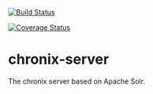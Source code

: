 [![Build Status](https://travis-ci.org/ChronixDB/chronix.server.svg)](https://travis-ci.org/ChronixDB/chronix.server)

[![Coverage Status](https://coveralls.io/repos/ChronixDB/chronix.server/badge.svg?branch=master&service=github)](https://coveralls.io/github/ChronixDB/chronix.server?branch=master)

# chronix-server
The chronix server based on Apache Solr.